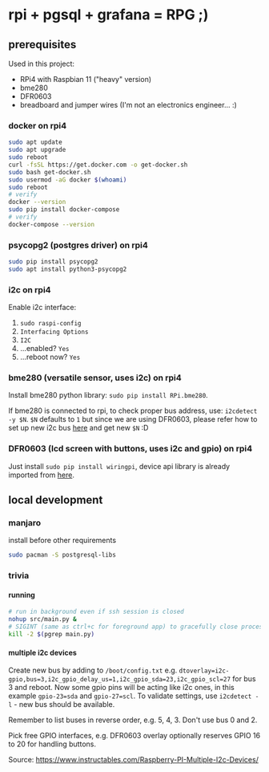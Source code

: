 # rpi + pgsql + grafana = RPG ;)

## prerequisites

Used in this project:
- RPi4 with Raspbian 11 ("heavy" version)
- bme280
- DFR0603
- breadboard and jumper wires (I'm not an electronics engineer... :)

### docker on rpi4

```bash
sudo apt update
sudo apt upgrade
sudo reboot
curl -fsSL https://get.docker.com -o get-docker.sh
sudo bash get-docker.sh
sudo usermod -aG docker $(whoami)
sudo reboot
# verify
docker --version
sudo pip install docker-compose
# verify
docker-compose --version
```

### psycopg2 (postgres driver) on rpi4

```bash
sudo pip install psycopg2
sudo apt install python3-psycopg2
```

### i2c on rpi4

Enable i2c interface:
1. `sudo raspi-config`
2. `Interfacing Options`
3. `I2C`
4. ...enabled? `Yes`
5. ...reboot now? `Yes`

### bme280 (versatile sensor, uses i2c) on rpi4

Install bme280 python library: `sudo pip install RPi.bme280`.

If bme280 is connected to rpi, to check proper bus address, use: `i2cdetect -y $N`.
`$N` defaults to `1` but since we are using DFR0603, please refer how to set up new i2c bus [here](#multiple-i2c-devices) and get new `$N` :D

### DFR0603 (lcd screen with buttons, uses i2c and gpio) on rpi4

Just install `sudo pip install wiringpi`, device api library is already imported from [here](https://github.com/DFRobot/DFRobot_RGB1602_RaspberryPi).

## local development

### manjaro

install before other requirements

```bash
sudo pacman -S postgresql-libs
```

### trivia

#### running

```bash
# run in background even if ssh session is closed
nohup src/main.py &
# SIGINT (same as ctrl+c for foreground app) to gracefully close process
kill -2 $(pgrep main.py)
```

#### multiple i2c devices

Create new bus by adding to `/boot/config.txt` e.g. `dtoverlay=i2c-gpio,bus=3,i2c_gpio_delay_us=1,i2c_gpio_sda=23,i2c_gpio_scl=27` for bus 3 and reboot.
Now some gpio pins will be acting like i2c ones, in this example `gpio-23=sda` and `gpio-27=scl`.
To validate settings, use `i2cdetect -l` - new bus should be available.

Remember to list buses in reverse order, e.g. 5, 4, 3. Don't use bus 0 and 2.

Pick free GPIO interfaces, e.g. DFR0603 overlay optionally reserves GPIO 16 to 20 for handling buttons.

Source: https://www.instructables.com/Raspberry-PI-Multiple-I2c-Devices/
